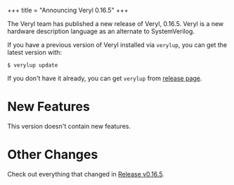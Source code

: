 +++
title = "Announcing Veryl 0.16.5"
+++

The Veryl team has published a new release of Veryl, 0.16.5.
Veryl is a new hardware description language as an alternate to SystemVerilog.

If you have a previous version of Veryl installed via `verylup`, you can get the latest version with:

```
$ verylup update
```

If you don't have it already, you can get `verylup` from [release page](https://github.com/veryl-lang/verylup/releases/latest).

# New Features

This version doesn't contain new features.

# Other Changes

Check out everything that changed in [Release v0.16.5](https://github.com/veryl-lang/veryl/releases/tag/v0.16.5).
